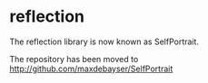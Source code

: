 reflection
==========

The reflection library is now known as SelfPortrait.

The repository has been moved to http://github.com/maxdebayser/SelfPortrait
